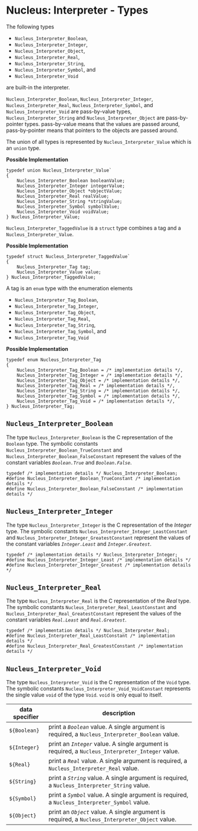 # Nucleus: Interpreter - Types

The following types

- `Nucleus_Interpreter_Boolean`,
- `Nucleus_Interpreter_Integer`,
- `Nucleus_Interpreter_Object`,
- `Nucleus_Interpreter_Real`,
- `Nucleus_Interpreter_String`,
- `Nucleus_Interpreter_Symbol`, and
- `Nucleus_Interpreter_Void`

are built-in the interpreter.

`Nucleus_Interpreter_Boolean`, `Nucleus_Interpreter_Integer`, `Nucleus_Interpreter_Real`, `Nucleus_Interpreter_Symbol`,
and `Nucleus_Interpreter_Void` are pass-by-value types, `Nucleus_Interpreter_String` and `Nucleus_Interpreter_Object`
are pass-by-pointer types. pass-by-value means that the values are passed around, pass-by-pointer means that pointers to
the objects are passed around.

The union of all types is represented by `Nucleus_Interpreter_Value` which is an `union` type.

**Possible Implementation**
```
typedef union Nucleus_Interpreter_Value`
{
    Nucleus_Interpreter_Boolean booleanValue;
    Nucleus_Interpreter_Integer integerValue;
    Nucleus_Interpreter_Object *objectValue;
    Nucleus_Interpreter_Real realValue;
    Nucleus_Interpreter_String *stringValue;
    Nucleus_Interpreter_Symbol symbolValue;
    Nucleus_Interpreter_Void voidValue;
} Nucleus_Interpreter_Value;
```

`Nucleus_Interpreter_TaggedValue` is a `struct` type combines a tag and a `Nucleus_Interpreter_Value`.

**Possible Implementation**
```
typedef struct Nucleus_Interpreter_TaggedValue`
{
    Nucleus_Interpreter_Tag tag;
    Nucleus_Interpreter_Value value;
} Nucleus_Interpreter_TaggedValue;
```

A tag is an `enum` type with the enumeration elements
- `Nucleus_Interpreter_Tag_Boolean`,
- `Nucleus_Interpreter_Tag_Integer`,
- `Nucleus_Interpreter_Tag_Object`,
- `Nucleus_Interpreter_Tag_Real`,
- `Nucleus_Interpreter_Tag_String`,
- `Nucleus_Interpreter_Tag_Symbol`, and
- `Nucleus_Interpreter_Tag_Void`


**Possible Implementation**
```
typedef enum Nucleus_Interpreter_Tag
{
    Nucleus_Interpreter_Tag_Boolean = /* implementation details */,
    Nucleus_Interpreter_Tag_Integer = /* implementation details */,
    Nucleus_Interpreter_Tag_Object = /* implementation details */,
    Nucleus_Interpreter_Tag_Real = /* implementation details */,
    Nucleus_Interpreter_Tag_String = /* implementation details */,
    Nucleus_Interpreter_Tag_Symbol = /* implementation details */,
    Nucleus_Interpreter_Tag_Void = /* implementation details */,
} Nucleus_Interpreter_Tag;
```

## `Nucleus_Interpreter_Boolean`
The type `Nucleus_Interpreter_Boolean` is the C representation of the `Boolean` type.
The symbolic constants `Nucleus_Interpreter_Boolean_TrueConstant` and `Nucleus_Interpreter_Boolean_FalseConstant`
represent the values of the constant variables _`Boolean.True`_ and _`Boolean.False`_.

```
typedef /* implementation details */ Nucleus_Interpreter_Boolean;
#define Nucleus_Interpreter_Boolean_TrueConstant /* implementation details */
#define Nucleus_Interpreter_Boolean_FalseConstant /* implementation details */
```

## `Nucleus_Interpreter_Integer`
The type `Nucleus_Interpreter_Integer` is the C representation of the *Integer* type.
The symbolic constants `Nucleus_Interpreter_Integer_LeastConstant` and `Nucleus_Interpreter_Integer_GreatestConstant`
represent the values of the constant variables _`Integer.Least`_ and _`Integer.Greatest`_.

```
typedef /* implementation details */ Nucleus_Interpreter_Integer;
#define Nucleus_Interpreter_Integer_Least /* implementation details */
#define Nucleus_Interpreter_Integer_Greatest /* implementation details */
```

## `Nucleus_Interpreter_Real`
The type `Nucleus_Interpreter_Real` is the C representation of the *Real* type.
The symbolic constants `Nucleus_Interpreter_Real_LeastConstant` and `Nucleus_Interpreter_Real_GreatestConstant` represent
the values of the constant variables _`Real.Least`_ and _`Real.Greatest`_.

```
typedef /* implementation details */ Nucleus_Interpreter_Real;
#define Nucleus_Interpreter_Real_LeastConstant /* implementation details */
#define Nucleus_Interpreter_Real_GreatestConstant /* implementation details */
```

## `Nucleus_Interpreter_Void`
The type `Nucleus_Interpreter_Void` is the C representation of the `Void` type.
The symbolic constants `Nucleus_Interpreter_Void_VoidConstant` represents the single value `void` of the type `Void`.
`void` is only equal to itself.

| data specifier      | description |
|---------------------|-------------|
| `${Boolean}` | print a _`Boolean`_ value. A single argument is required, a `Nucleus_Interpreter_Boolean` value.     |
| `${Integer}` | print an _`Integer`_ value. A single argument is required, a `Nucleus_Interpreter_Integer` value.    |
| `${Real}`    | print a _`Real`_ value. A single argument is required, a `Nucleus_Interpreter_Real` value.           |
| `${String}`  | print a _`String`_ value. A single argument is required, a `Nucleus_Interpreter_String` value.       |
| `${Symbol}`  | print a _`Symbol`_ value. A single argument is required, a `Nucleus_Interpreter_Symbol` value.       |
| `${Object}`  | print an _`Object`_ value. A single argument is required, a `Nucleus_Interpreter_Object` value.      |
